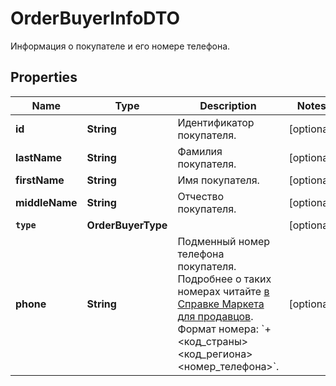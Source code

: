 

# OrderBuyerInfoDTO

Информация о покупателе и его номере телефона.

## Properties

Name | Type | Description | Notes
------------ | ------------- | ------------- | -------------
**id** | **String** | Идентификатор покупателя. |  [optional]
**lastName** | **String** | Фамилия покупателя. |  [optional]
**firstName** | **String** | Имя покупателя. |  [optional]
**middleName** | **String** | Отчество покупателя. |  [optional]
**`type`** | **OrderBuyerType** |  |  [optional]
**phone** | **String** | Подменный номер телефона покупателя. Подробнее о таких номерах читайте [в Справке Маркета для продавцов](https://yandex.ru/support2/marketplace/ru/orders/dbs/call#fake-number).  Формат номера: &#x60;+&lt;код_страны&gt;&lt;код_региона&gt;&lt;номер_телефона&gt;&#x60;.  |  [optional]



